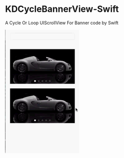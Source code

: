 KDCycleBannerView-Swift
=======================

A Cycle Or Loop UIScrollView For Banner code by Swift

![ScreenShoot](https://github.com/kingiol/KDCycleBannerView-Swift/raw/master/ScreenShoot.gif)

